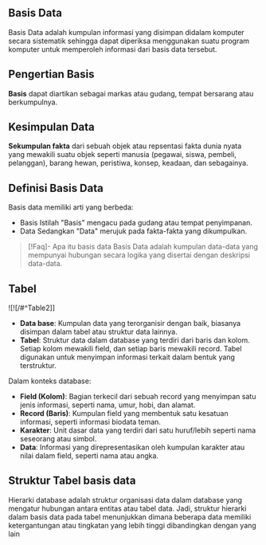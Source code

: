 ## Basis Data

Basis Data adalah kumpulan informasi yang disimpan didalam komputer secara sistematik sehingga dapat diperiksa menggunakan suatu program komputer untuk memperoleh informasi dari basis data tersebut.
## Pengertian Basis

**Basis** dapat diartikan sebagai markas atau gudang, tempat bersarang atau berkumpulnya.
## Kesimpulan Data
**Sekumpulan fakta** dari sebuah objek atau repsentasi fakta dunia nyata yang mewakili suatu objek seperti manusia (pegawai, siswa, pembeli, pelanggan), barang hewan, peristiwa, konsep, keadaan, dan sebagainya.
## Definisi Basis Data
Basis data memiliki arti yang berbeda:
- Basis
Istilah "Basis" mengacu pada gudang atau tempat penyimpanan.
- Data
Sedangkan "Data" merujuk pada fakta-fakta yang dikumpulkan.

>[!Faq]- Apa itu basis data 
> Basis Data adalah kumpulan data-data yang mempunyai hubungan secara logika yang disertai dengan deskripsi data-data.
## Tabel
![![/#^Table2]]
- **Data base**: Kumpulan data yang terorganisir dengan baik, biasanya disimpan dalam tabel atau struktur data lainnya. 
- **Tabel**: Struktur data dalam database yang terdiri dari baris dan kolom. Setiap kolom mewakili field, dan setiap baris mewakili record. Tabel digunakan untuk menyimpan informasi terkait dalam bentuk yang terstruktur. 

Dalam konteks database: 

- **Field (Kolom)**: Bagian terkecil dari sebuah record yang menyimpan satu jenis informasi, seperti nama, umur, hobi, dan alamat.
- **Record (Baris)**: Kumpulan field yang membentuk satu kesatuan informasi, seperti informasi biodata teman.
- **Karakter**: Unit dasar data yang terdiri dari satu huruf/lebih seperti nama seseorang atau simbol.
- **Data**: Informasi yang direpresentasikan oleh kumpulan karakter atau nilai dalam field, seperti nama atau angka.

## Struktur Tabel basis data
Hierarki database adalah struktur organisasi data dalam database yang mengatur hubungan antara entitas atau tabel data. Jadi, struktur hierarki dalam basis data pada tabel menunjukkan dimana beberapa data memiliki ketergantungan atau tingkatan yang lebih tinggi dibandingkan dengan yang lain 

